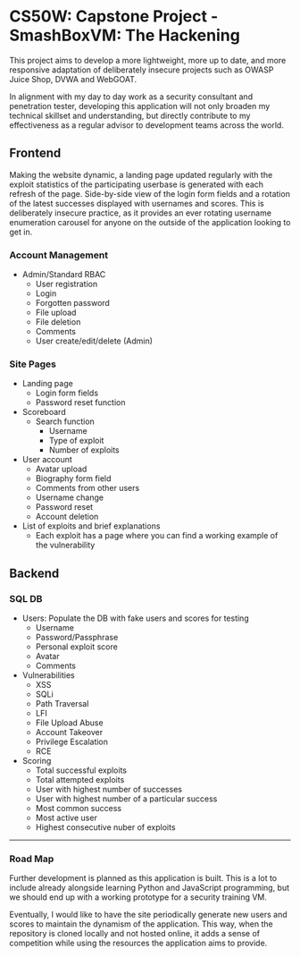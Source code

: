 # CS50W: Capstone Project - SmashBoxVM: The Hackening

This project aims to develop a more lightweight, more up to date, and more responsive adaptation of deliberately insecure projects such as OWASP Juice Shop, DVWA and WebGOAT.

In alignment with my day to day work as a security consultant and penetration tester, developing this application will not only broaden my technical skillset and understanding, but directly contribute to my effectiveness as a regular advisor to development teams across the world.

## Frontend

Making the website dynamic, a landing page updated regularly with the exploit statistics of the participating userbase is generated with each refresh of the page. Side-by-side view of the login form fields and a rotation of the latest successes displayed with usernames and scores. This is deliberately insecure practice, as it provides an ever rotating username enumeration carousel for anyone on the outside of the application looking to get in.

### Account Management

- Admin/Standard RBAC
  - User registration
  - Login
  - Forgotten password
  - File upload
  - File deletion
  - Comments
  - User create/edit/delete (Admin)

### Site Pages

- Landing page
  - Login form fields
  - Password reset function
- Scoreboard
  - Search function
    - Username
    - Type of exploit
    - Number of exploits
- User account
  - Avatar upload
  - Biography form field
  - Comments from other users
  - Username change
  - Password reset
  - Account deletion
- List of exploits and brief explanations
  - Each exploit has a page where you can find a working example of the vulnerability

## Backend

### SQL DB

- Users: Populate the DB with fake users and scores for testing
  - Username
  - Password/Passphrase
  - Personal exploit score
  - Avatar
  - Comments
- Vulnerabilities
  - XSS
  - SQLi
  - Path Traversal
  - LFI
  - File Upload Abuse
  - Account Takeover
  - Privilege Escalation
  - RCE
- Scoring
  - Total successful exploits
  - Total attempted exploits
  - User with highest number of successes
  - User with highest number of a particular success
  - Most common success
  - Most active user
  - Highest consecutive nuber of exploits

---

### Road Map

Further development is planned as this application is built. This is a lot to include already alongside learning Python and JavaScript programming, but we should end up with a working prototype for a security training VM.

Eventually, I would like to have the site periodically generate new users and scores to maintain the dynamism of the application. This way, when the repository is cloned locally and not hosted online, it adds a sense of competition while using the resources the application aims to provide.

